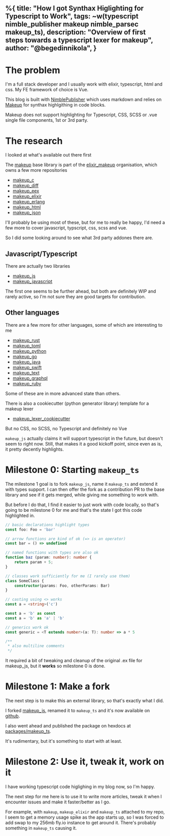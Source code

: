 %{
    title: "How I got Synthax Higlighting for Typescript to Work",
    tags: ~w(typescript nimble_publisher makeup nimble_parsec makeup_ts),
    description: "Overview of first steps towards a typescript lexer for makeup",
    author: "@begedinnikola",
}
---
# The problem

I'm a full stack developer and I usually work with elixir, typescript, html and css. My FE framework of choice is Vue.

This blog is built with [NimblePublisher](https://github.com/dashbitco/nimble_publisher) which uses markdown and relies on [Makeup](https://github.com/elixir-makeup/makeup) for synthax highlgithing in code blocks.

Makeup does not support highlighting for Typescript, CSS, SCSS or .vue single file components, 1st or 3rd party.

# The research

I looked at what's available out there first

The [makeup](https://github.com/elixir-makeup/makeup) base library is part of the [elixir_makeup](https://github.com/elixir-makeup) organisation, which owns a few more repositories

- [makeup_c](https://github.com/elixir-makeup/makeup_c)
- [makeup_diff](https://github.com/elixir-makeup/makeup_diff)
- [makeup_eex](https://github.com/elixir-makeup/makeup_eex)
- [makeup_elixir](https://github.com/elixir-makeup/makeup_elixir)
- [makeup_erlang](https://github.com/elixir-makeup/makeup_erlang)
- [makeup_html](https://github.com/elixir-makeup/makeup_html)
- [makeup_json](https://github.com/elixir-makeup/makeup_json)

I'll probably be using most of these, but for me to really be happy, I'd need a few more to cover javascript, typscript, css, scss and vue.

So I did some looking around to see what 3rd party addones there are.

## Javascript/Typescript

There are actually two libraries 

- [makeup_js](https://github.com/maartenvanvliet/makeup_js)
- [makeup_javascript](https://github.com/mohammedzeglam-pg/makeup_javascript/blob/main/lib/makeup/lexers/javascript_lexer.ex)

The first one seems to be further ahead, but both are definitely WIP and rarely active, so I'm not sure they are good targets for contribution.

## Other languages

There are a few more for other languages, some of which are interesting to me

- [makeup_rust](https://github.com/dottorblaster/makeup_rust)
- [makeup_toml](https://github.com/kevinschweikert/makeup_toml)
- [makeup_python](https://github.com/suprafly/makeup_python)
- [makeup_go](https://github.com/tmbb/makeup_go)
- [makeup_java](https://github.com/Quartz563/makeup_java)
- [makeup_swift](https://github.com/jesse-c/makeup_swift)
- [makeup_text](https://github.com/BeaconCMS/makeup_text)
- [makeup_graphql](https://github.com/Billzabob/makeup_graphql)
- [makeup_ruby](https://github.com/BeaconCMS/makeup_ruby)

Some of these are in more advanced state than others.

There is also a cookiecutter (python generator library) template for a makeup lexer

- [makeup_lexer_cookiecutter](https://github.com/tmbb/makeup_lexer_cookiecutter)

But no CSS, no SCSS, no Typescript and definitely no Vue

`makeup_js` actually claims it will support typescript in the future, but doesn't seem to right now. Still, that makes it a good kickoff point, since even as is, it pretty decently highlights.

# Milestone 0: Starting `makeup_ts`

The milestone 1 goal is to fork `makeup_js`, name it `makeup_ts` and extend it with types support. I can then offer the fork as a contribution PR to the base library and see if it gets merged, while giving me something to work with.

But before I do that, I find it easier to just work with code locally, so that's going to be milestone 0 for me and that's the state I got this code highlighted in.

```typescript
// basic declarations highlight types
const foo: Foo = 'bar'

// arrow functions are kind of ok (=> is an operator)
const bar = () => undefined

// named functions with types are also ok
function baz (param: number): number {
    return param + 5;
}

// classes work sufficiently for me (I rarely use them)
class SomeClass {
    constructor(params: Foo, otherParams: Bar)
}

// casting using <> works
const a = <string>('c')

const a = 'b' as const
const a = 'b' as 'a' | 'b'

// generics work ok
const generic = <T extends number>(a: T): number => a * 5

/**
 * also multiline comments
 */
```

It required a bit of tweaking and cleanup of the original .ex file for makeup_js, but it __works__ so milestone 0 is done.

# Milestone 1: Make a fork

The next step is to make this an external library, so that's exactly what I did.

I forked [makeup_js](https://github.com/maartenvanvliet/makeup_js), renamed it to `makeup_ts` and it's now available on [github](https://github.com/begedin/makeup_ts).

I also went ahead and published the package on hexdocs at [packages/makeup_ts](https://hex.pm/packages/makeup_ts).

It's rudimentary, but it's something to start with at least.

# Milestone 2: Use it, tweak it, work on it

I have working typescript code higlighing in my blog now, so I'm happy. 

The next step for me here is to use it to write more articles, tweak it when I encounter issues and make it faster/better as I go.

For example, with `makeup`, `makeup_elixir` and `makeup_ts` attached to my repo, I seem to get a memory usage spike as the app starts up, so I was forced to add swap to my 256mb fly.io instance to get around it. There's probably something in `makeup_ts` causing it.